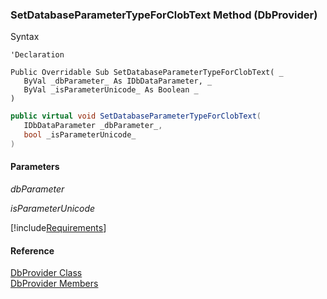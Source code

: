 ﻿### SetDatabaseParameterTypeForClobText Method (DbProvider)

Syntax

```vbnet
'Declaration

Public Overridable Sub SetDatabaseParameterTypeForClobText( _
   ByVal _dbParameter_ As IDbDataParameter, _
   ByVal _isParameterUnicode_ As Boolean _
) 
```

```csharp
public virtual void SetDatabaseParameterTypeForClobText( 
   IDbDataParameter _dbParameter_,
   bool _isParameterUnicode_
)
```

#### Parameters

_dbParameter_

_isParameterUnicode_

[!include[Requirements](../partials/requirements.md)]

#### Reference

[DbProvider Class](FChoice.Common~FChoice.Common.Data.DbProvider.md)  
[DbProvider Members](FChoice.Common~FChoice.Common.Data.DbProvider_members.md)